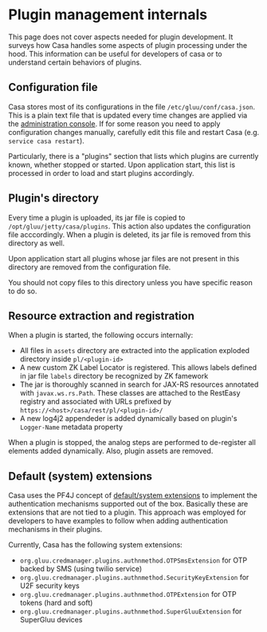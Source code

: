 # Plugin management internals

This page does not cover aspects needed for plugin development. It surveys how Casa handles some aspects of plugin processing under the hood. This information can be useful for developers of casa or to understand certain behaviors of plugins.

## Configuration file

Casa stores most of its configurations in the file `/etc/gluu/conf/casa.json`. This is a plain text file that is updated every time changes are applied via the [administration console](../administration/configuration.md#administration-console). If for some reason you need to apply configuration changes manually, carefully edit this file and restart Casa (e.g. `service casa restart`).

Particularly, there is a "plugins" section that lists which plugins are currently known, whether stopped or started. Upon application start, this list is processed in order to load and start plugins accordingly.

## Plugin's directory

Every time a plugin is uploaded, its jar file is copied to `/opt/gluu/jetty/casa/plugins`. This action also updates the configuration file acccordingly. When a plugin is deleted, its jar file is removed from this directory as well.

Upon application start all plugins whose jar files are not present in this directory are removed from the configuration file.

You should not copy files to this directory unless you have specific reason to do so.

## Resource extraction and registration

When a plugin is started, the following occurs internally:
- All files in `assets` directory are extracted into the application exploded directory inside `pl/<plugin-id>` 
- A new custom ZK Label Locator is registered. This allows labels defined in jar file `labels` directory be recognized by ZK famework 
- The jar is thoroughly scanned in search for JAX-RS resources annotated with `javax.ws.rs.Path`. These classes are attached to the RestEasy registry and associated with URLs prefixed by `https://<host>/casa/rest/pl/<plugin-id>/`
- A new log4j2 appendeder is added dynamically based on plugin's `Logger-Name` metadata property

When a plugin is stopped, the analog steps are performed to de-register all elements added dynamically. Also, plugin assets are removed.

## Default (system) extensions

Casa uses the PF4J concept of [default/system extensions](https://pf4j.org/doc/defaultsystem-extension.html) to implement the authentication mechanisms supported out of the box. Basically these are extensions that are not tied to a plugin. This approach was employed for developers to have examples to follow when adding authentication mechanisms in their plugins.

Currently, Casa has the following system extensions:
- `org.gluu.credmanager.plugins.authnmethod.OTPSmsExtension` for OTP backed by SMS (using twilio service)
- `org.gluu.credmanager.plugins.authnmethod.SecurityKeyExtension` for U2F security keys
- `org.gluu.credmanager.plugins.authnmethod.OTPExtension` for OTP tokens (hard and soft)
- `org.gluu.credmanager.plugins.authnmethod.SuperGluuExtension` for SuperGluu devices

